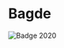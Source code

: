 # Bagde

![Badge 2020](https://external-content.duckduckgo.com/iu/?u=https%3A%2F%2Fhackaday.com%2Fwp-content%2Fuploads%2F2020%2F08%2Fbornhack-2020-badge-featured.jpg%3Fw%3D800&f=1&nofb=1)
